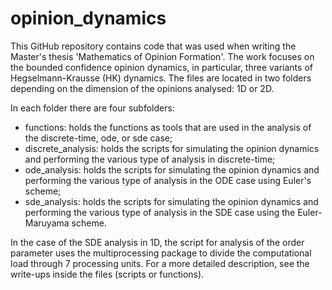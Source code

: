 # opinion_dynamics

This GitHub repository contains code that was used when writing the Master's thesis 'Mathematics of Opinion Formation'. 
The work focuses on the bounded confidence opinion dynamics, in particular, three variants of Hegselmann-Krausse (HK) dynamics. 
The files are located in two folders depending on the dimension of the opinions analysed: 1D or 2D.

In each folder there are four subfolders:
- functions: holds the functions as tools that are used in the analysis of the discrete-time, ode, or sde case;
- discrete_analysis: holds the scripts for simulating the opinion dynamics and performing the various type of analysis in discrete-time;
- ode_analysis: holds the scripts for simulating the opinion dynamics and performing the various type of analysis in the ODE case using Euler's scheme;
- sde_analysis: holds the scripts for simulating the opinion dynamics and performing the various type of analysis in the SDE case using the Euler-Maruyama scheme.

In the case of the SDE analysis in 1D, the script for analysis of the order parameter uses the multiprocessing package to divide the computational load through 7 processing units.
For a more detailed description, see the write-ups inside the files (scripts or functions).
